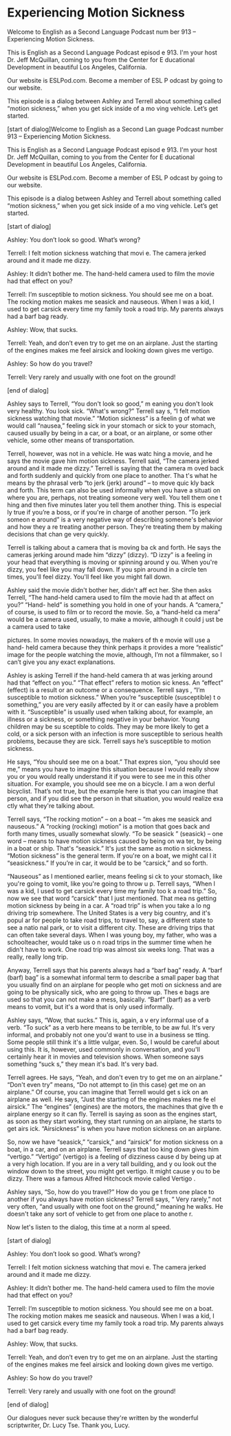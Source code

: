 # Experiencing Motion Sickness

Welcome to English as a Second Language Podcast num ber 913 – Experiencing Motion Sickness.  

This is English as a Second Language Podcast episod e 913. I'm your host Dr. Jeff McQuillan, coming to you from the Center for E ducational Development in beautiful Los Angeles, California.  

Our website is ESLPod.com. Become a member of ESL P odcast by going to our website.  

This episode is a dialog between Ashley and Terrell  about something called “motion sickness,” when you get sick inside of a mo ving vehicle. Let’s get started.  

[start of dialog]Welcome to English as a Second Lan guage Podcast number 913 – Experiencing Motion Sickness.  

This is English as a Second Language Podcast episod e 913. I'm your host Dr. Jeff McQuillan, coming to you from the Center for E ducational Development in beautiful Los Angeles, California.  

Our website is ESLPod.com. Become a member of ESL P odcast by going to our website.  

This episode is a dialog between Ashley and Terrell  about something called “motion sickness,” when you get sick inside of a mo ving vehicle. Let’s get started.  

[start of dialog] 

Ashley:  You don’t look so good.  What’s wrong? 

Terrell:  I felt motion sickness watching that movi e.  The camera jerked around and it made me dizzy. 

Ashley:  It didn’t bother me. The hand-held camera used to film the movie had that effect on you? 

Terrell:  I’m susceptible to motion sickness.  You should see me on a boat.  The rocking motion makes me seasick and nauseous.  When  I was a kid, I used to get carsick every time my family took a road trip.  My parents always had a barf bag ready.  

 Ashley:  Wow, that sucks.  

Terrell:  Yeah, and don’t even try to get me on an airplane.  Just the starting of the engines makes me feel airsick and looking down gives me vertigo. 

Ashley:  So how do you travel? 

Terrell:  Very rarely and usually with one foot on the ground! 

[end of dialog] 

Ashley says to Terrell, “You don't look so good,” m eaning you don't look very healthy. You look sick. “What's wrong?” Terrell say s, “I felt motion sickness watching that movie.” “Motion sickness” is a feelin g of what we would call “nausea,” feeling sick in your stomach or sick to  your stomach, caused usually by being in a car, or a boat, or an airplane, or some other vehicle, some other means of transportation.  

Terrell, however, was not in a vehicle. He was watc hing a movie, and he says the movie gave him motion sickness. Terrell said, “The camera jerked around and it made me dizzy.” Terrell is saying that the camera m oved back and forth suddenly and quickly from one place to another. Tha t's what he means by the phrasal verb “to jerk (jerk) around” – to move quic kly back and forth. This term can also be used informally when you have a situati on where you are, perhaps, not treating someone very well. You tell them one t hing and then five minutes later you tell them another thing. This is especial ly true if you’re a boss, or if you're in charge of another person. “To jerk someon e around” is a very negative way of describing someone's behavior and how they a re treating another person. They're treating them by making decisions that chan ge very quickly.  

Terrell is talking about a camera that is moving ba ck and forth. He says the cameras jerking around made him “dizzy” (dizzy). “D izzy” is a feeling in your head that everything is moving or spinning around y ou. When you're dizzy, you feel like you may fall down. If you spin around in a circle ten times, you'll feel dizzy. You'll feel like you might fall down.  

Ashley said the movie didn't bother her, didn't aff ect her. She then asks Terrell, “The hand-held camera used to film the movie had th at affect on you?” “Hand- held” is something you hold in one of your hands. A  “camera,” of course, is used to film or to record the movie. So, a “hand-held ca mera” would be a camera used, usually, to make a movie, although it could j ust be a camera used to take  

pictures. In some movies nowadays, the makers of th e movie will use a hand- held camera because they think perhaps it provides a more “realistic” image for the people watching the movie, although, I’m not a filmmaker, so I can’t give you any exact explanations. 

Ashley is asking Terrell if the hand-held camera th at was jerking around had that “effect on you.” “That effect” refers to motion sic kness. An “effect” (effect) is a result or an outcome or a consequence. Terrell says , “I’m susceptible to motion sickness.” When you’re “susceptible (susceptible) t o something,” you are very easily affected by it or can easily have a problem with it. “Susceptible” is usually used when talking about, for example, an illness or  a sickness, or something negative in your behavior. Young children may be su sceptible to colds. They may be more likely to get a cold, or a sick person with  an infection is more susceptible to serious health problems, because they are sick. Terrell says he’s susceptible to motion sickness.  

He says, “You should see me on a boat.” That expres sion, “you should see me,” means you have to imagine this situation because I would really show you or you would really understand it if you were to see me in  this other situation. For example, you should see me on a bicycle. I am a won derful bicyclist. That’s not true, but the example here is that you can imagine that person, and if you did see the person in that situation, you would realize exa ctly what they're talking about.  

Terrell says, “The rocking motion” – on a boat – “m akes me seasick and nauseous.” A “rocking (rocking) motion” is a motion  that goes back and forth many times, usually somewhat slowly. “To be seasick ” (seasick) – one word – means to have motion sickness caused by being on wa ter, by being in a boat or ship. That's “seasick.” It's just the same as motio n sickness. “Motion sickness” is the general term. If you're on a boat, we might cal l it “seasickness.” If you’re in car, it would be to be “carsick,” and so forth.  

“Nauseous” as I mentioned earlier, means feeling si ck to your stomach, like you're going to vomit, like you're going to throw u p. Terrell says, “When I was a kid, I used to get carsick every time my family too k a road trip.” So, now we see that word “carsick” that I just mentioned. That mea ns getting motion sickness by being in a car. A “road trip” is when you take a lo ng driving trip somewhere. The United States is a very big country, and it's popul ar for people to take road trips, to travel to, say, a different state to see a natio nal park, or to visit a different city. These are driving trips that can often take several  days. When I was young boy, my father, who was a schoolteacher, would take us o n road trips in the summer time when he didn't have to work. One road trip was  almost six weeks long. That was a really, really long trip.   

 Anyway, Terrell says that his parents always had a “barf bag” ready. A “barf (barf) bag” is a somewhat informal term to describe  a small paper bag that you usually find on an airplane for people who get moti on sickness and are going to be physically sick, who are going to throw up. Thes e bags are used so that you can not make a mess, basically. “Barf” (barf) as a verb means to vomit, but it's a word that is only used informally.  

Ashley says, “Wow, that sucks.” This is, again, a v ery informal use of a verb. “To suck” as a verb here means to be terrible, to be aw ful. It's very informal, and probably not one you'd want to use in a business se tting. Some people still think it's a little vulgar, even. So, I would be careful about using this. It is, however, used commonly in conversation, and you'll certainly  hear it in movies and television shows. When someone says something “suck s,” they mean it's bad. It's very bad.  

Terrell agrees. He says, “Yeah, and don't even try to get me on an airplane.” “Don't even try” means, “Do not attempt to (in this  case) get me on an airplane.” Of course, you can imagine that Terrell would get s ick on an airplane as well. He says, “Just the starting of the engines makes me fe el airsick.” The “engines” (engines) are the motors, the machines that give th e airplane energy so it can fly. Terrell is saying as soon as the engines start, as soon as they start working, they start running on an airplane, he starts to get airs ick. “Airsickness” is when you have motion sickness on an airplane.  

So, now we have “seasick,” “carsick,” and “airsick”  for motion sickness on a boat, in a car, and on an airplane. Terrell says that loo king down gives him “vertigo.” “Vertigo” (vertigo) is a feeling of dizziness cause d by being up at a very high location. If you are in a very tall building, and y ou look out the window down to the street, you might get vertigo. It might cause y ou to be dizzy. There was a famous Alfred Hitchcock movie called Vertigo .  

Ashley says, “So, how do you travel?” How do you ge t from one place to another if you always have motion sickness? Terrell says, “ Very rarely,” not very often, “and usually with one foot on the ground,” meaning he walks. He doesn't take any sort of vehicle to get from one place to anothe r.  

Now let's listen to the dialog, this time at a norm al speed.  

[start of dialog] 

Ashley:  You don’t look so good.  What’s wrong?  

 Terrell:  I felt motion sickness watching that movi e.  The camera jerked around and it made me dizzy. 

Ashley:  It didn’t bother me. The hand-held camera used to film the movie had that effect on you? 

Terrell:  I’m susceptible to motion sickness.  You should see me on a boat.  The rocking motion makes me seasick and nauseous.  When  I was a kid, I used to get carsick every time my family took a road trip.  My parents always had a barf bag ready. 

Ashley:  Wow, that sucks.  

Terrell:  Yeah, and don’t even try to get me on an airplane.  Just the starting of the engines makes me feel airsick and looking down gives me vertigo. 

Ashley:  So how do you travel? 

Terrell:  Very rarely and usually with one foot on the ground! 

[end of dialog] 

Our dialogues never suck because they're written by  the wonderful scriptwriter, Dr. Lucy Tse. Thank you, Lucy. 

